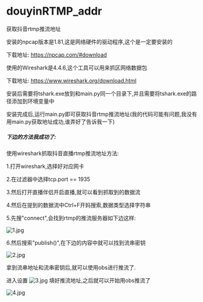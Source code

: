 # douyinRTMP_addr
 获取抖音rtmp推流地址

安装的npcap版本是1.81,这是网络硬件的驱动程序,这个是一定要安装的

下载地址:
https://npcap.com/#download


使用的Wireshark是4.4.6,这个工具可以用来抓区网络数据包

下载地址:
https://www.wireshark.org/download.html

安装后需要将tshark.exe放到和main.py同一个目录下,并且需要将tshark.exe的路径添加到环境变量中

安装完成后,运行main.py即可获取抖音rtmp推流地址(我的代码可能有问题,我没有用main.py获取地址成功,谁弄好了告诉我一下)

##### 下边的方法我成功了:

使用wireshark抓取抖音直播rtmp推流地址方法:

1.打开wireshark,选择好对应网卡

2.在过滤器中选择tcp.port == 1935

3.然后打开直播伴侣开启直播,就可以看到抓取到的数据流

4.然后在提到的数据流中Ctrl+F开妈搜索,数据类型选择字符串

5.先搜"connect",会找到rtmp的推流服务器如下边这样:

![1.jpg](https://github.com/fengmm521/douyinRTMP_addr/blob/main/img/1.jpg?raw=true)

6.然后搜索"publish()",在下边的内容中就可以找到流串密钥

![2.jpg](https://github.com/fengmm521/douyinRTMP_addr/blob/main/img/2.jpg?raw=true)

拿到流串地址和流串密钥后,就可以使用obs进行推流了.

进入设置
![3.jpg](https://github.com/fengmm521/douyinRTMP_addr/blob/main/img/3.jpg?raw=true)
填好推流地址,之后就可以开始用obs推流了

![4.jpg](https://github.com/fengmm521/douyinRTMP_addr/blob/main/img/4.jpg?raw=true)
